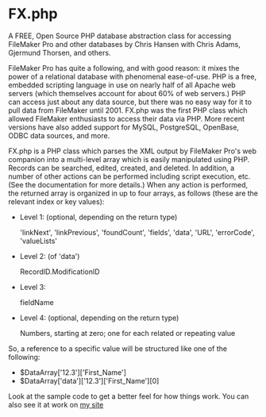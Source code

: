 # FX.php

A FREE, Open Source PHP database abstraction class for accessing FileMaker Pro and other databases
by Chris Hansen with Chris Adams, Gjermund Thorsen, and others.

FileMaker Pro has quite a following, and with good reason:  it mixes the power of a relational database with phenomenal ease-of-use.  PHP is a free, embedded scripting language in use on nearly half of all Apache web servers (which themselves account for about 60% of web servers.)  PHP can access just about any data source, but there was no easy way for it to pull data from FileMaker until 2001.  FX.php was the first PHP class which allowed FileMaker enthusiasts to access their data via PHP.  More recent versions have also added support for MySQL, PostgreSQL, OpenBase, ODBC data sources, and more.

FX.php is a PHP class which parses the XML output by FileMaker Pro's web companion into a multi-level array which is easily manipulated using PHP.  Records can be searched, edited, created, and deleted.  In addition, a number of other actions can be performed including script execution, etc.  (See the documentation for more details.)  When any action is performed, the returned array is organized in up to four arrays, as follows (these are the relevant index or key values):

* Level 1: (optional, depending on the return type)

    'linkNext', 'linkPrevious', 'foundCount', 'fields', 'data', 'URL', 'errorCode', 'valueLists'

* Level 2: (of 'data')

    RecordID.ModificationID

* Level 3:

    fieldName

* Level 4: (optional, depending on the return type)

    Numbers, starting at zero; one for each related or repeating value

So, a reference to a specific value will be structured like one of the following:

* $DataArray['12.3']['First_Name']
* $DataArray['data']['12.3']['First_Name'][0]

Look at the sample code to get a better feel for how things work.  You can also see it at work on [my site](www.iviking.org/FX.php/)

